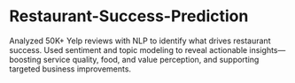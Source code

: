 # Restaurant-Success-Prediction
Analyzed 50K+ Yelp reviews with NLP to identify what drives restaurant success. Used sentiment and topic modeling to reveal actionable insights—boosting service quality, food, and value perception, and supporting targeted business improvements.
